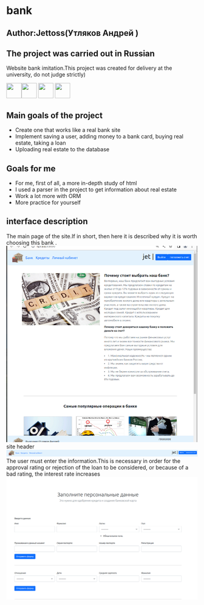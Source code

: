# bank
## Author:Jettoss(Утляков Андрей )
## The project was carried out in Russian




 Website bank imitation.This project was created for delivery at the university, do not judge strictly)
 

  <img src="https://cdn.jsdelivr.net/gh/devicons/devicon/icons/python/python-original.svg" width="40" height="40" /><img src="https://cdn.jsdelivr.net/gh/devicons/devicon/icons/django/django-plain.svg" width="40" height="40"  />
  <img src="https://cdn.jsdelivr.net/gh/devicons/devicon/icons/bootstrap/bootstrap-original.svg" width="40" height="40"  />
 <img src="https://cdn.jsdelivr.net/gh/devicons/devicon/icons/html5/html5-original.svg" width="40" height="40" />

## Main goals of the project
- Create one that works like a real bank site
- Implement saving a user, adding money to a bank card, buying real estate, taking a loan
- Uploading real estate to the database

## Goals for me
- For me, first of all, a more in-depth study of html
- I used a parser in the project to get information about real estate
- Work a lot more with ORM
- More practice for yourself


## interface description

The main page of the site.If in short, then here it is described why it is worth choosing this bank .
<img src="https://raw.githubusercontent.com/jettooss/bank/main/screenshots/img.png" >
site header
<img src="https://raw.githubusercontent.com/jettooss/bank/main/screenshots/img_5.png" >
The user must enter the information.This is necessary in order for the approval rating or rejection of the loan to be considered, or because of a bad rating, the interest rate increases
<img src="https://raw.githubusercontent.com/jettooss/bank/main/screenshots/img_3.png" >


